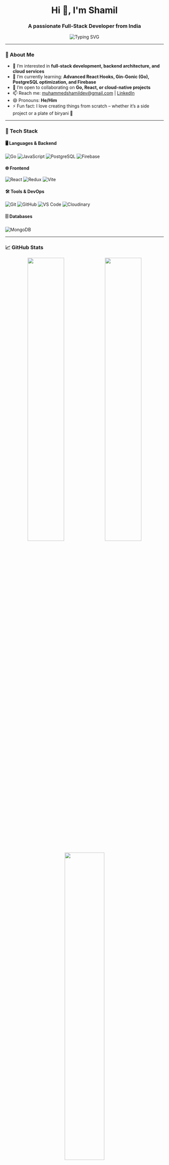 <h1 align="center">Hi 👋, I'm Shamil</h1>
<h3 align="center">A passionate Full-Stack Developer from India</h3>

<p align="center">
  <img src="https://readme-typing-svg.demolab.com?font=Fira+Code&weight=500&size=22&pause=1000&color=00A3FF&center=true&vCenter=true&width=435&lines=Golang+%7C+React+%7C+PostgreSQL;Building+scalable+web+apps;Open+to+collaboration!" alt="Typing SVG" />
</p>

---

### 🚀 About Me

- 👀 I’m interested in **full-stack development, backend architecture, and cloud services**  
- 🌱 I’m currently learning: **Advanced React Hooks, Gin-Gonic (Go), PostgreSQL optimization, and Firebase**  
- 💞️ I’m open to collaborating on **Go, React, or cloud-native projects**  
- 📫 Reach me: [muhammedshamildev@gmail.com](mailto:sshazz93@gmail.com) | [LinkedIn](https://www.linkedin.com/in/muhammed-shamil-7bb498233/)  
- 😄 Pronouns: **He/Him**  
- ⚡ Fun fact: I love creating things from scratch – whether it’s a side project or a plate of biryani 🍛

---

### 🧠 Tech Stack

#### 🖥️ Languages & Backend
![Go](https://img.shields.io/badge/Go-00ADD8?style=for-the-badge&logo=go&logoColor=white)
![JavaScript](https://img.shields.io/badge/JavaScript-F7DF1E?style=for-the-badge&logo=javascript&logoColor=black)
![PostgreSQL](https://img.shields.io/badge/PostgreSQL-4169E1?style=for-the-badge&logo=postgresql&logoColor=white)
![Firebase](https://img.shields.io/badge/Firebase-ffca28?style=for-the-badge&logo=firebase&logoColor=black)

#### 🌐 Frontend
![React](https://img.shields.io/badge/React-20232A?style=for-the-badge&logo=react&logoColor=61DAFB)
![Redux](https://img.shields.io/badge/Redux-764ABC?style=for-the-badge&logo=redux&logoColor=white)
![Vite](https://img.shields.io/badge/Vite-646CFF?style=for-the-badge&logo=vite&logoColor=white)

#### 🛠️ Tools & DevOps
![Git](https://img.shields.io/badge/Git-F05032?style=for-the-badge&logo=git&logoColor=white)
![GitHub](https://img.shields.io/badge/GitHub-181717?style=for-the-badge&logo=github&logoColor=white)
![VS Code](https://img.shields.io/badge/VS%20Code-007ACC?style=for-the-badge&logo=visual-studio-code&logoColor=white)
![Cloudinary](https://img.shields.io/badge/Cloudinary-3448C5?style=for-the-badge&logo=cloudinary&logoColor=white)

#### 🗄️ Databases
![MongoDB](https://img.shields.io/badge/MongoDB-47A248?style=for-the-badge&logo=mongodb&logoColor=white)

---

### 📈 GitHub Stats

<p align="center">
  <img src="https://github-readme-stats.vercel.app/api?username=muhammedshamil123&show_icons=true&theme=react&hide_border=true" width="48%"/>
  <img src="https://github-readme-streak-stats.herokuapp.com/?user=muhammedshamil123&theme=react&hide_border=true" width="48%"/>
</p>

<p align="center">
  <img src="https://github-readme-stats.vercel.app/api/top-langs/?username=muhammedshamil123&layout=compact&theme=react&hide_border=true" width="50%"/>
</p>

---

### 📫 Let's Connect

<p align="center">
  <a href="https://www.linkedin.com/in/muhammed-shamil-7bb498233/" target="_blank">
    <img src="https://img.shields.io/badge/LinkedIn-blue?style=for-the-badge&logo=linkedin&logoColor=white" />
  </a>
  <a href="mailto:sshazz93@gmail.com">
    <img src="https://img.shields.io/badge/Email-D14836?style=for-the-badge&logo=gmail&logoColor=white" />
  </a>
</p>

<!---
muhammedshamil123/muhammedshamil123 is a ✨ special ✨ repository because its `README.md` (this file) appears on your GitHub profile.
--->
